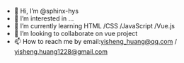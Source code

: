 - 👋 Hi, I’m @sphinx-hys
- 👀 I’m interested in ...
- 🌱 I’m currently learning HTML /CSS /JavaScript /Vue.js
- 💞️ I’m looking to collaborate on vue project
- 📫 How to reach me by email:yisheng_huang@qq.com / yisheng.huang1228@gmail.com

<!---
sphinx-hys/sphinx-hys is a ✨ special ✨ repository because its `README.md` (this file) appears on your GitHub profile.
You can click the Preview link to take a look at your changes.
--->
